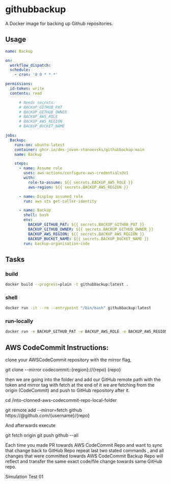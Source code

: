 # githubbackup

A Docker image for backing up Github repositories.

## Usage

```yaml
name: Backup

on:
  workflow_dispatch:
  schedule:
    - cron: '0 0 * * *'

permissions:
  id-token: write
  contents: read

      # Needs secrets:
      # BACKUP_GITHUB_PAT
      # BACKUP_GITHUB_OWNER
      # BACKUP_AWS_ROLE
      # BACKUP_AWS_REGION
      # BACKUP_BUCKET_NAME

jobs:
  Backup:
    runs-on: ubuntu-latest
    container: ghcr.io/dms-jovan-stanoevski/githubbackup:main
    name: Backup

    steps:
      - name: Assume role
        uses: aws-actions/configure-aws-credentials@v1
        with:
          role-to-assume: ${{ secrets.BACKUP_AWS_ROLE }}
          aws-region: ${{ secrets.BACKUP_AWS_REGION }}

      - name: Display assumed role
        run: aws sts get-caller-identity

      - name: Backup
        shell: bash
        env:
          BACKUP_GITHUB_PAT: ${{ secrets.BACKUP_GITHUB_PAT }}
          BACKUP_GITHUB_OWNER: ${{ secrets.BACKUP_GITHUB_OWNER }}
          BACKUP_AWS_REGION: ${{ secrets.BACKUP_AWS_REGION }}
          BACKUP_BUCKET_NAME: ${{ secrets.BACKUP_BUCKET_NAME }}
        run: backup-organisation-code
```

## Tasks

### build

```sh
docker build --progress=plain -t githubbackup:latest .
```

### shell

```sh
docker run -it --rm --entrypoint "/bin/bash" githubbackup:latest
```

### run-locally

```sh
docker run -e BACKUP_GITHUB_PAT -e BACKUP_AWS_ROLE -e BACKUP_AWS_REGION -e BACKUP_BUCKET_NAME githubbackup:latest backup-organisation-code
```
## AWS CodeCommit Instructions:

clone your AWSCodeCommit repository with the mirror flag, 

git clone --mirror codecommit::{region}://{repo} {repo}

then we are going into the folder and add our GitHub remote path with the token and mirror tag with fetch at the end of it we are fetching from the origin (CodeCommit) and push 
to GitHub repository after it.

cd /into-clonned-aws-codecommit-repo-local-folder

git remote add --mirror=fetch github https://<token>@github.com/{username}/{repo}

And afterwards execute 

git fetch origin
git push github --all

Each time you made PR towards AWS CodeCommit Repo and want to sync that change back to GitHub Repo repeat last two stated commands , and all changes that were committed towards 
AWS CodeCommit Backup Repo will reflect and transfer the same exact code/file change towards same GitHub repo.

Simulation Test 01
